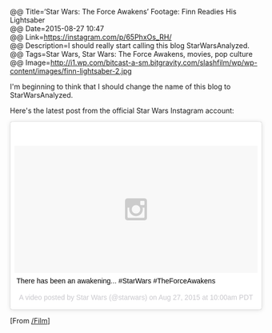 @@ Title=‘Star Wars: The Force Awakens’ Footage: Finn Readies His Lightsaber  
@@ Date=2015-08-27 10:47  
@@ Link=https://instagram.com/p/65PhxOs_RH/  
@@ Description=I should really start calling this blog StarWarsAnalyzed.  
@@ Tags=Star Wars, Star Wars: The Force Awakens, movies, pop culture  
@@ Image=http://i1.wp.com/bitcast-a-sm.bitgravity.com/slashfilm/wp/wp-content/images/finn-lightsaber-2.jpg  

I'm beginning to think that I should change the name of this blog to StarWarsAnalyzed. 

Here's the latest post from the official Star Wars Instagram account:
<blockquote class="instagram-media" data-instgrm-captioned data-instgrm-version="4" style=" background:#FFF; border:0; border-radius:3px; box-shadow:0 0 1px 0 rgba(0,0,0,0.5),0 1px 10px 0 rgba(0,0,0,0.15); margin: 1px; max-width:658px; padding:0; width:99.375%; width:-webkit-calc(100% - 2px); width:calc(100% - 2px);"><div style="padding:8px;"> <div style=" background:#F8F8F8; line-height:0; margin-top:40px; padding:26.171875% 0; text-align:center; width:100%;"> <div style=" background:url(data:image/png;base64,iVBORw0KGgoAAAANSUhEUgAAACwAAAAsCAMAAAApWqozAAAAGFBMVEUiIiI9PT0eHh4gIB4hIBkcHBwcHBwcHBydr+JQAAAACHRSTlMABA4YHyQsM5jtaMwAAADfSURBVDjL7ZVBEgMhCAQBAf//42xcNbpAqakcM0ftUmFAAIBE81IqBJdS3lS6zs3bIpB9WED3YYXFPmHRfT8sgyrCP1x8uEUxLMzNWElFOYCV6mHWWwMzdPEKHlhLw7NWJqkHc4uIZphavDzA2JPzUDsBZziNae2S6owH8xPmX8G7zzgKEOPUoYHvGz1TBCxMkd3kwNVbU0gKHkx+iZILf77IofhrY1nYFnB/lQPb79drWOyJVa/DAvg9B/rLB4cC+Nqgdz/TvBbBnr6GBReqn/nRmDgaQEej7WhonozjF+Y2I/fZou/qAAAAAElFTkSuQmCC); display:block; height:44px; margin:0 auto -44px; position:relative; top:-22px; width:44px;"></div></div> <p style=" margin:8px 0 0 0; padding:0 4px;"> <a href="https://instagram.com/p/65PhxOs_RH/" style=" color:#000; font-family:Arial,sans-serif; font-size:14px; font-style:normal; font-weight:normal; line-height:17px; text-decoration:none; word-wrap:break-word;" target="_top">There has been an awakening... #StarWars #TheForceAwakens</a></p> <p style=" color:#c9c8cd; font-family:Arial,sans-serif; font-size:14px; line-height:17px; margin-bottom:0; margin-top:8px; overflow:hidden; padding:8px 0 7px; text-align:center; text-overflow:ellipsis; white-space:nowrap;">A video posted by Star Wars (@starwars) on <time style=" font-family:Arial,sans-serif; font-size:14px; line-height:17px;" datetime="2015-08-27T17:00:16+00:00">Aug 27, 2015 at 10:00am PDT</time></p></div></blockquote> <script async defer src="//platform.instagram.com/en_US/embeds.js"></script>

[From [/Film][sf]]

[sf]: http://www.slashfilm.com/the-force-awakens-footage/